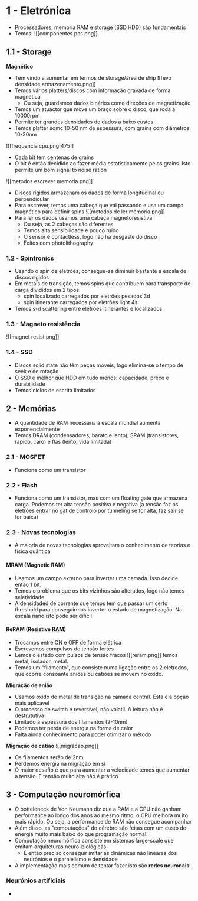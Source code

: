 # 1 - Eletrónica
- Processadores, memória RAM e storage (SSD,HDD) são fundamentais
- Temos:
![[componentes pcs.png]]

## 1.1 - Storage
**Magnético**
- Tem vindo a aumentar em termos de storage/área de ship
![[evo densidade armazenamento.png]]
- Temos vários platters/discos com informação gravada de forma magnética
    - Ou seja, guardamos dados binários como direções de magnetização
- Temos um atuactor que move um braço sobre o disco, que roda a 10000rpm
- Permite ter grandes densidades de dados a baixo custos
- Temos platter somc 10-50 nm de espessura, com grains com diâmetros 10-30nm

![[frequencia cpu.png|475]]
- Cada bit tem centenas de grains
- O bit é então decidido ao fazer média estatisticamente pelos grains. Isto permite um bom signal to noise ration

![[metodos escrever memoria.png]]
- Discos rígidos armazenam os dados de forma longitudinal ou perpendicular
- Para escrever, temos uma cabeça que vai passando e usa um campo magnético para definir spins
![[metodos de  ler memoria.png]]
- Para ler os dados usamos uma cabeça magnetoresistiva
    - Ou seja, as 2 cabeças são diferentes
    - Temos alta sensibilidade e pouco ruído
    - O sensor é contactless, logo não há desgaste do disco
    - Feitos com photolithography

### 1.2 - Spintronics
- Usando o spin de eletrões, consegue-se diminuir bastante a escala de discos rígidos
- Em metais de transição, temos spins que contribuem para transporte de carga divididos em 2 tipos:
    - spin localizado carregados por eletrões pesados 3d
    - spin itinerante carregados por eletrões light 4s 
- Temos s-d scattering entre eletrões itinerantes e localizados

### 1.3 - Magneto resistência
![[magnet resist.png]]

### 1.4 -  SSD
- Discos solid state não têm peças móveis, logo elimina-se o tempo de seek e de rotação
- O SSD é melhor que HDD em tudo menos: capacidade, preço e durabilidade
- Temos ciclos de escrita limitados

## 2 - Memórias
- A quantidade de RAM necessária à escala mundial aumenta exponencialmente
- Temos DRAM (condensadores, barato e lento), SRAM (transistores, rapido, caro) e flas (lento, vida limitada)

### 2.1 - MOSFET
- Funciona como um transistor 

### 2.2 - Flash
- Funciona como um transistor, mas com um floating gate que armazena carga. Podemos ter alta tensão positiva e negativa (a tensão faz os eletrões entrar no gat de controlo por tunneling se for alta, faz sair se for baixa)

### 2.3 - Novas tecnologias
- A maioria de novas tecnologias aproveitam o conhecimento de teorias e física quântica

#### MRAM (Magnetic RAM)
- Usamos um campo externo para inverter uma camada. Isso decide então 1 bit.
- Temos o problema que os bits vizinhos são alterados, logo não temos seletividade
- A densidaded de corrente que temos tem que passar um certo threshold para conseguirmos inverter o estado de magnetização. Na escala nano isto pode ser difícil

#### ReRAM (Resistive RAM)
- Trocamos entre ON e OFF de forma elétrica
- Escrevemos compulsos de tensão fortes
- Lemos o estado com pulsos de tensão fracos
![[reram.png]]
temos metal, isolador, metal.
- Temos um "filamento", que consiste numa ligação entre os 2 eletrodos, que ocorre consoante aniões ou catiões se movem no óxido.

**Migração de anião**
- Usamos óxido de metal de transição na camada central. Esta é a opção mais aplicável
- O processo de switch é reversível, não volatil. A leitura não é destrututiva
- Limitado à espessura dos filamentos (2-10nm)
- Podemos ter perda de energia na forma de calor
- Falta ainda conhecimento para poder otimizar o método

**Migração de catião**
![[migracao.png]]
- Os filamentos serão de 2nm
- Perdemos energia na migração em si
- O maior desafio é que para aumentar a velocidade temos que aumentar a tensão. E tensão muito alta não é prático

## 3 - Computação neuromórfica
- O botteleneck de Von Neumann diz que a RAM e a CPU não ganham performance ao longo dos anos ao mesmo ritmo, o CPU melhora muito mais rápido. Ou seja, a performance de RAM não consegue acompanhar
- Além disso, as "computações" do cérebro são feitas com um custo de energia muito mais baixo do que programação normal.
- Computação neuromórfica consiste em sistemas large-scale que emitam arquiteturas neuro-biológicas
    - É então preciso conseguir imitar as dinâmicas não lineares dos neurónios e o paralelismo e densidade
- A implementação mais comum de tentar fazer isto são **redes neuronais**!

### Neurónios artificiais
- 